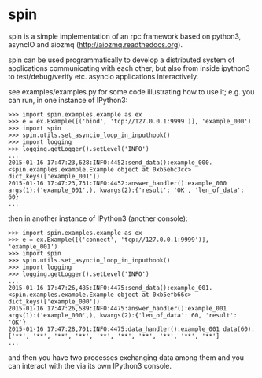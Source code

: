 spin
====


spin is a simple implementation of an rpc framework based on python3, asyncIO
and aiozmq (http://aiozmq.readthedocs.org).

spin can be used programmatically to develop a distributed system of
applications communicating with each other, but also from inside ipython3
to test/debug/verify etc. asyncio applications interactively.

see examples/examples.py for some code illustrating how to use it; e.g.
you can run, in one instance of IPython3:

    >>> import spin.examples.example as ex
    >>> e = ex.Example([('bind', 'tcp://127.0.0.1:9999')], 'example_000')
    >>> import spin
    >>> spin.utils.set_asyncio_loop_in_inputhook()
    >>> import logging
    >>> logging.getLogger().setLevel('INFO')
    ...
    2015-01-16 17:47:23,628:INFO:4452:send_data():example_000.<spin.examples.example.Example object at 0xb5ebc3cc> dict_keys(['example_001'])
    2015-01-16 17:47:23,731:INFO:4452:answer_handler():example_000 args(1):('example_001',), kwargs(2):{'result': 'OK', 'len_of_data': 60}
    ...

then in another instance of IPython3 (another console):

    >>> import spin.examples.example as ex
    >>> e = ex.Example([('connect', 'tcp://127.0.0.1:9999')], 'example_001')
    >>> import spin
    >>> spin.utils.set_asyncio_loop_in_inputhook()
    >>> import logging
    >>> logging.getLogger().setLevel('INFO')
    ...
    2015-01-16 17:47:26,485:INFO:4475:send_data():example_001.<spin.examples.example.Example object at 0xb5efb66c> dict_keys(['example_000'])
    2015-01-16 17:47:26,589:INFO:4475:answer_handler():example_001 args(1):('example_000',), kwargs(2):{'len_of_data': 60, 'result': 'OK'}
    2015-01-16 17:47:28,701:INFO:4475:data_handler():example_001 data(60):['**', '**', '**', '**', '**', '**', '**', '**', '**', '**']
    ...

and then you have two processes exchanging data among them and you can interact
with the via its own IPython3 console.
